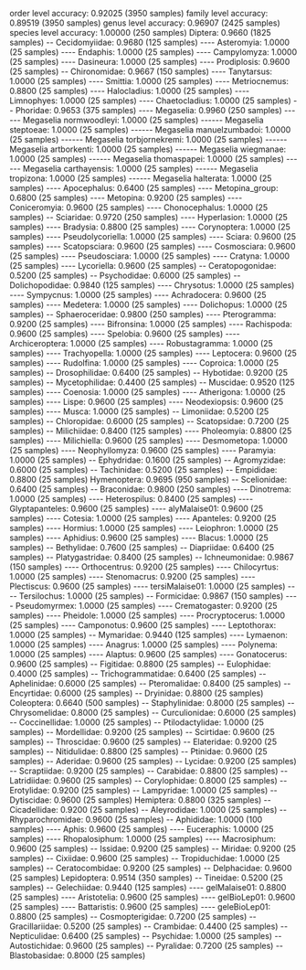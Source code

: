 order level accuracy:           0.92025 (3950 samples)
family level accuracy:          0.89519 (3950 samples)
genus level accuracy:           0.96907 (2425 samples)
species level accuracy:         1.00000 (250 samples)
Diptera: 0.9660 (1825 samples)
-- Cecidomyiidae: 0.9680 (125 samples)
---- Asteromyia: 1.0000 (25 samples)
---- Endaphis: 1.0000 (25 samples)
---- Campylomyza: 1.0000 (25 samples)
---- Dasineura: 1.0000 (25 samples)
---- Prodiplosis: 0.9600 (25 samples)
-- Chironomidae: 0.9667 (150 samples)
---- Tanytarsus: 1.0000 (25 samples)
---- Smittia: 1.0000 (25 samples)
---- Metriocnemus: 0.8800 (25 samples)
---- Halocladius: 1.0000 (25 samples)
---- Limnophyes: 1.0000 (25 samples)
---- Chaetocladius: 1.0000 (25 samples)
-- Phoridae: 0.9653 (375 samples)
---- Megaselia: 0.9960 (250 samples)
------ Megaselia normwoodleyi: 1.0000 (25 samples)
------ Megaselia steptoeae: 1.0000 (25 samples)
------ Megaselia manuelzumbadoi: 1.0000 (25 samples)
------ Megaselia torbjornekremi: 1.0000 (25 samples)
------ Megaselia artborkenti: 1.0000 (25 samples)
------ Megaselia wiegmanae: 1.0000 (25 samples)
------ Megaselia thomaspapei: 1.0000 (25 samples)
------ Megaselia carthayensis: 1.0000 (25 samples)
------ Megaselia tropizona: 1.0000 (25 samples)
------ Megaselia halterata: 1.0000 (25 samples)
---- Apocephalus: 0.6400 (25 samples)
---- Metopina_group: 0.6800 (25 samples)
---- Metopina: 0.9200 (25 samples)
---- Coniceromyia: 0.9600 (25 samples)
---- Chonocephalus: 1.0000 (25 samples)
-- Sciaridae: 0.9720 (250 samples)
---- Hyperlasion: 1.0000 (25 samples)
---- Bradysia: 0.8800 (25 samples)
---- Corynoptera: 1.0000 (25 samples)
---- Pseudolycoriella: 1.0000 (25 samples)
---- Sciara: 0.9600 (25 samples)
---- Scatopsciara: 0.9600 (25 samples)
---- Cosmosciara: 0.9600 (25 samples)
---- Pseudosciara: 1.0000 (25 samples)
---- Cratyna: 1.0000 (25 samples)
---- Lycoriella: 0.9600 (25 samples)
-- Ceratopogonidae: 0.5200 (25 samples)
-- Psychodidae: 0.6000 (25 samples)
-- Dolichopodidae: 0.9840 (125 samples)
---- Chrysotus: 1.0000 (25 samples)
---- Sympycnus: 1.0000 (25 samples)
---- Achradocera: 0.9600 (25 samples)
---- Medetera: 1.0000 (25 samples)
---- Dolichopus: 1.0000 (25 samples)
-- Sphaeroceridae: 0.9800 (250 samples)
---- Pterogramma: 0.9200 (25 samples)
---- Bifronsina: 1.0000 (25 samples)
---- Rachispoda: 0.9600 (25 samples)
---- Spelobia: 0.9600 (25 samples)
---- Archiceroptera: 1.0000 (25 samples)
---- Robustagramma: 1.0000 (25 samples)
---- Trachyopella: 1.0000 (25 samples)
---- Leptocera: 0.9600 (25 samples)
---- Rudolfina: 1.0000 (25 samples)
---- Coproica: 1.0000 (25 samples)
-- Drosophilidae: 0.6400 (25 samples)
-- Hybotidae: 0.9200 (25 samples)
-- Mycetophilidae: 0.4400 (25 samples)
-- Muscidae: 0.9520 (125 samples)
---- Coenosia: 1.0000 (25 samples)
---- Atherigona: 1.0000 (25 samples)
---- Lispe: 0.9600 (25 samples)
---- Neodexiopsis: 0.9600 (25 samples)
---- Musca: 1.0000 (25 samples)
-- Limoniidae: 0.5200 (25 samples)
-- Chloropidae: 0.6000 (25 samples)
-- Scatopsidae: 0.7200 (25 samples)
-- Milichiidae: 0.8400 (125 samples)
---- Pholeomyia: 0.8800 (25 samples)
---- Milichiella: 0.9600 (25 samples)
---- Desmometopa: 1.0000 (25 samples)
---- Neophyllomyza: 0.9600 (25 samples)
---- Paramyia: 1.0000 (25 samples)
-- Ephydridae: 0.1600 (25 samples)
-- Agromyzidae: 0.6000 (25 samples)
-- Tachinidae: 0.5200 (25 samples)
-- Empididae: 0.8800 (25 samples)
Hymenoptera: 0.9695 (950 samples)
-- Scelionidae: 0.6400 (25 samples)
-- Braconidae: 0.9800 (250 samples)
---- Dinotrema: 1.0000 (25 samples)
---- Heterospilus: 0.8400 (25 samples)
---- Glyptapanteles: 0.9600 (25 samples)
---- alyMalaise01: 0.9600 (25 samples)
---- Cotesia: 1.0000 (25 samples)
---- Apanteles: 0.9200 (25 samples)
---- Hormius: 1.0000 (25 samples)
---- Leiophron: 1.0000 (25 samples)
---- Aphidius: 0.9600 (25 samples)
---- Blacus: 1.0000 (25 samples)
-- Bethylidae: 0.7600 (25 samples)
-- Diapriidae: 0.6400 (25 samples)
-- Platygastridae: 0.8400 (25 samples)
-- Ichneumonidae: 0.9867 (150 samples)
---- Orthocentrus: 0.9200 (25 samples)
---- Chilocyrtus: 1.0000 (25 samples)
---- Stenomacrus: 0.9200 (25 samples)
---- Plectiscus: 0.9600 (25 samples)
---- tersiMalaise01: 1.0000 (25 samples)
---- Tersilochus: 1.0000 (25 samples)
-- Formicidae: 0.9867 (150 samples)
---- Pseudomyrmex: 1.0000 (25 samples)
---- Crematogaster: 0.9200 (25 samples)
---- Pheidole: 1.0000 (25 samples)
---- Procryptocerus: 1.0000 (25 samples)
---- Camponotus: 0.9600 (25 samples)
---- Leptothorax: 1.0000 (25 samples)
-- Mymaridae: 0.9440 (125 samples)
---- Lymaenon: 1.0000 (25 samples)
---- Anagrus: 1.0000 (25 samples)
---- Polynema: 1.0000 (25 samples)
---- Alaptus: 0.9600 (25 samples)
---- Gonatocerus: 0.9600 (25 samples)
-- Figitidae: 0.8800 (25 samples)
-- Eulophidae: 0.4000 (25 samples)
-- Trichogrammatidae: 0.6400 (25 samples)
-- Aphelinidae: 0.6000 (25 samples)
-- Pteromalidae: 0.8400 (25 samples)
-- Encyrtidae: 0.6000 (25 samples)
-- Dryinidae: 0.8800 (25 samples)
Coleoptera: 0.6640 (500 samples)
-- Staphylinidae: 0.8000 (25 samples)
-- Chrysomelidae: 0.8000 (25 samples)
-- Curculionidae: 0.6000 (25 samples)
-- Coccinellidae: 1.0000 (25 samples)
-- Ptilodactylidae: 1.0000 (25 samples)
-- Mordellidae: 0.9200 (25 samples)
-- Scirtidae: 0.9600 (25 samples)
-- Throscidae: 0.9600 (25 samples)
-- Elateridae: 0.9200 (25 samples)
-- Nitidulidae: 0.8800 (25 samples)
-- Ptinidae: 0.9600 (25 samples)
-- Aderidae: 0.9600 (25 samples)
-- Lycidae: 0.9200 (25 samples)
-- Scraptiidae: 0.9200 (25 samples)
-- Carabidae: 0.8800 (25 samples)
-- Latridiidae: 0.9600 (25 samples)
-- Corylophidae: 0.8000 (25 samples)
-- Erotylidae: 0.9200 (25 samples)
-- Lampyridae: 1.0000 (25 samples)
-- Dytiscidae: 0.9600 (25 samples)
Hemiptera: 0.8800 (325 samples)
-- Cicadellidae: 0.9200 (25 samples)
-- Aleyrodidae: 1.0000 (25 samples)
-- Rhyparochromidae: 0.9600 (25 samples)
-- Aphididae: 1.0000 (100 samples)
---- Aphis: 0.9600 (25 samples)
---- Euceraphis: 1.0000 (25 samples)
---- Rhopalosiphum: 1.0000 (25 samples)
---- Macrosiphum: 0.9600 (25 samples)
-- Issidae: 0.9200 (25 samples)
-- Miridae: 0.9200 (25 samples)
-- Cixiidae: 0.9600 (25 samples)
-- Tropiduchidae: 1.0000 (25 samples)
-- Ceratocombidae: 0.9200 (25 samples)
-- Delphacidae: 0.9600 (25 samples)
Lepidoptera: 0.9514 (350 samples)
-- Tineidae: 0.5200 (25 samples)
-- Gelechiidae: 0.9440 (125 samples)
---- gelMalaise01: 0.8800 (25 samples)
---- Aristotelia: 0.9600 (25 samples)
---- gelBioLep01: 0.9600 (25 samples)
---- Battaristis: 0.9600 (25 samples)
---- geleBioLep01: 0.8800 (25 samples)
-- Cosmopterigidae: 0.7200 (25 samples)
-- Gracillariidae: 0.5200 (25 samples)
-- Crambidae: 0.4400 (25 samples)
-- Nepticulidae: 0.6400 (25 samples)
-- Psychidae: 1.0000 (25 samples)
-- Autostichidae: 0.9600 (25 samples)
-- Pyralidae: 0.7200 (25 samples)
-- Blastobasidae: 0.8000 (25 samples)